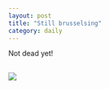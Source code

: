 ```yaml
---
layout: post
title: "Still brusselsing"
category: daily
---
```

<p></p>
Not dead yet!
<p></p>

<img src="{{ ASSET_PATH }}/images/12.jpg" style="display: block; margin-left: 0px; margin-right: auto; margin-top: 30px; margin-bottom: 30px;">